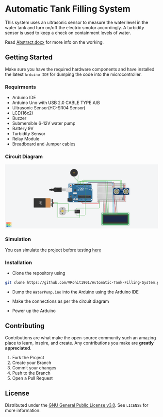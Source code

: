 # Automatic Tank Filling System

This system uses an ultrasonic sensor to measure the water level in the water tank and turn on/off the electric smotor accordingly. A turbidity sensor is used to keep a check on containment levels of water.

Read [Abstract.docx](files/abstract.docx) for more info on the working.

## Getting Started

Make sure you have the required hardware components and have installed the latest `Arduino IDE` for dumping the code into the microcontroller.

### Requirments

- Arduino IDE
- Arduino Uno with USB 2.0 CABLE TYPE A/B
- Ultrasonic Sensor(HC-SR04 Sensor)
- LCD(16x2)
- Buzzer
- Submersible 6-12V water pump
- Battery 9V
- Turbidity Sensor
- Relay Module
- Breadboard and Jumper cables

### Circuit Diagram

![Automatic-Tank-Filling-System](files/Automatic-Tank-Filling-System.png)

### Simulation

You can simulate the project before testing [here](https://www.tinkercad.com/things/1Ad4MBFK2Bl-automatic-tank-filling-system)

### Installation

- Clone the repository using 

```bash
git clone https://github.com/VRohit1901/Automatic-Tank-Filling-System.git
```

- Dump the `WaterPump.ino` into the Arduino using the Arduino IDE

- Make the connections as per the circuit diagram

- Power up the Arduino

## Contributing

Contributions are what make the open-source community such an amazing place to learn, inspire, and create. Any contributions you make are **greatly appreciated**.

1. Fork the Project
2. Create your Branch
3. Commit your changes
4. Push to the Branch
5. Open a Pull Request

## License

Distributed under the [GNU General Public License v3.0](https://choosealicense.com/licenses/gpl-3.0/). See `LICENSE` for more information.
